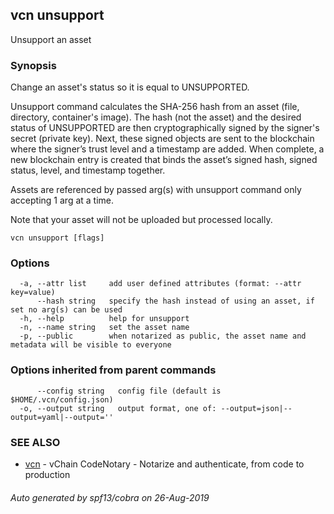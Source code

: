 ## vcn unsupport

Unsupport an asset

### Synopsis


Change an asset's status so it is equal to UNSUPPORTED.

Unsupport command calculates the SHA-256 hash from an asset 
(file, directory, container's image). 
The hash (not the asset) and the desired status of UNSUPPORTED are then 
cryptographically signed by the signer's secret (private key). 
Next, these signed objects are sent to the blockchain where the signer’s
trust level and a timestamp are added. 
When complete, a new blockchain entry is created that binds the asset’s
signed hash, signed status, level, and timestamp together. 

Assets are referenced by passed arg(s) with unsupport command only accepting 
1 arg at a time. 

Note that your asset will not be uploaded but processed locally.
	

```
vcn unsupport [flags]
```

### Options

```
  -a, --attr list     add user defined attributes (format: --attr key=value)
      --hash string   specify the hash instead of using an asset, if set no arg(s) can be used
  -h, --help          help for unsupport
  -n, --name string   set the asset name
  -p, --public        when notarized as public, the asset name and metadata will be visible to everyone
```

### Options inherited from parent commands

```
      --config string   config file (default is $HOME/.vcn/config.json)
  -o, --output string   output format, one of: --output=json|--output=yaml|--output=''
```

### SEE ALSO

* [vcn](vcn.md)	 - vChain CodeNotary - Notarize and authenticate, from code to production

###### Auto generated by spf13/cobra on 26-Aug-2019
